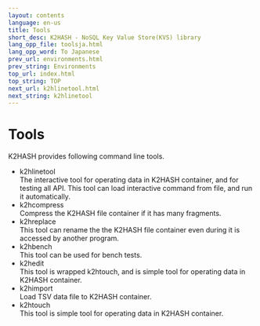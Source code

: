 ```yaml
---
layout: contents
language: en-us
title: Tools
short_desc: K2HASH - NoSQL Key Value Store(KVS) library
lang_opp_file: toolsja.html
lang_opp_word: To Japanese
prev_url: environments.html
prev_string: Environments
top_url: index.html
top_string: TOP
next_url: k2hlinetool.html
next_string: k2hlinetool
---
```


# Tools
K2HASH provides following command line tools.
- k2hlinetool  
  The interactive tool for operating data in K2HASH container, and for testing all API.
  This tool can load interactive command from file, and run it automatically.
- k2hcompress  
  Compress the K2HASH file container if it has many fragments.
- k2hreplace  
  This tool can rename the the K2HASH file container even during it is accessed by another program.
- k2hbench  
  This tool can be used for bench tests.
- k2hedit  
  This tool is wrapped k2htouch, and is simple tool for operating data in K2HASH container.
- k2himport  
  Load TSV data file to K2HASH container.
- k2htouch  
  This tool is simple tool for operating data in K2HASH container.
